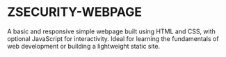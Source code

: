 # ZSECURITY-WEBPAGE
A basic and responsive simple webpage built using HTML and CSS, with optional JavaScript for interactivity. Ideal for learning the fundamentals of web development or building a lightweight static site.
